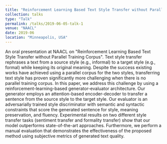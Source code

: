 ```yaml
---
title: "Reinforcement Learning Based Text Style Transfer without Parallel Training Corpus"
collection: talks
type: "Talk"
permalink: /talks/2019-06-05-talk-1
venue: "NAACL"
date: 2019-06
location: "Minneapolis, USA"
---
```



An oral presentation at NAACL on "Reinforcement Learning Based Text Style Transfer without Parallel Training Corpus". Text style transfer rephrases a text from a source style (e.g., informal) to a target style (e.g., formal) while keeping its original meaning. Despite the success existing works have achieved using a parallel corpus for the two styles, transferring text style has proven significantly more challenging when there is no parallel training corpus. In this paper, we address this challenge by using a reinforcement-learning-based generator-evaluator architecture. Our generator employs an attention-based encoder-decoder to transfer a sentence from the source style to the target style. Our evaluator is an adversarially trained style discriminator with semantic and syntactic constraints that score the generated sentence for style, meaning preservation, and fluency. Experimental results on two different style transfer tasks (sentiment transfer and formality transfer) show that our model outperforms state-of-the-art approaches. Furthermore, we perform a manual evaluation that demonstrates the effectiveness of the proposed method using subjective metrics of generated text quality.
